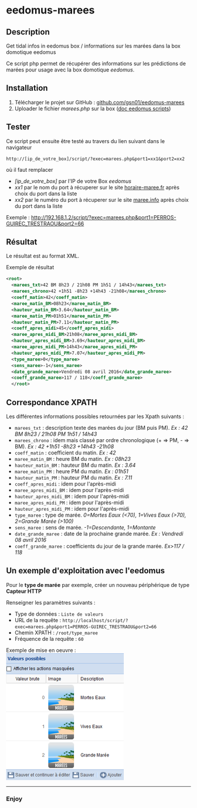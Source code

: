 # eedomus-marees
## Description
Get tidal infos in eedomus box / informations sur les marées dans la box domotique eedomus

Ce script php permet de récupérer des informations sur les prédictions de marées pour usage avec la box domotique *eedomus*.

## Installation
1. Télécharger le projet sur GitHub : [github.com/gsn01/eedomus-marees](https://github.com/gsn01/eedomus_marees/archive/master.zip)
1. Uploader le fichier *marees.php* sur la box ([doc eedomus scripts](http://doc.eedomus.com/view/Scripts#Script_HTTP_sur_la_box_eedomus))

## Tester
Ce script peut ensuite être testé au travers du lien suivant dans le navigateur

	http://[ip_de_votre_box]/script/?exec=marees.php&port1=xx1&port2=xx2

où il faut remplacer
- *[ip_de_votre_box]* par l'IP de votre Box *eedomus*
- *xx1* par le nom du port à récuperer sur le site [horaire-maree.fr](http://horaire-maree.fr) après choix du port dans la liste
- *xx2* par le numéro du port à récuperer sur le site [maree.info](http://maree.info) après choix du port dans la liste

Exemple :	http://192.168.1.2/script/?exec=marees.php&port1=PERROS-GUIREC_TRESTRAOU&port2=66

## Résultat
Le résultat est au format XML.

Exemple de résultat
```xml
<root>
  <marees_txt>42 BM 8h23 / 21h08 PM 1h51 / 14h43</marees_txt>
  <marees_chrono>42 +1h51 -8h23 +14h43 -21h08</marees_chrono>
  <coeff_matin>42</coeff_matin>
  <maree_matin_BM>08h23</maree_matin_BM>
  <hauteur_matin_BM>3.64</hauteur_matin_BM>
  <maree_matin_PM>01h51</maree_matin_PM>
  <hauteur_matin_PM>7.11</hauteur_matin_PM>
  <coeff_apres_midi>45</coeff_apres_midi>
  <maree_apres_midi_BM>21h08</maree_apres_midi_BM>
  <hauteur_apres_midi_BM>3.69</hauteur_apres_midi_BM>
  <maree_apres_midi_PM>14h43</maree_apres_midi_PM>
  <hauteur_apres_midi_PM>7.07</hauteur_apres_midi_PM>
  <type_maree>0</type_maree>
  <sens_maree>-1</sens_maree>
  <date_grande_maree>Vendredi 08 avril 2016</date_grande_maree>
  <coeff_grande_maree>117 / 118</coeff_grande_maree>
  </root>
```

## Correspondance XPATH

Les différentes informations possibles retournées par les Xpath suivants :

- ```marees_txt``` : description texte des marées du jour (BM puis PM). *Ex : 42 BM 8h23 / 21h08 PM 1h51 / 14h43*
- ```marees_chrono``` : idem mais classé par ordre chronologique (+ => PM, - => BM). *Ex : 42 +1h51 -8h23 +14h43 -21h08*
- ```coeff_matin``` : coefficient du matin. *Ex : 42*
- ```maree_matin_BM``` : heure BM du matin. *Ex : 08h23*
- ```hauteur_matin_BM``` : hauteur BM du matin. *Ex : 3.64*
- ```maree_matin_PM``` : heure PM du matin. *Ex : 01h51*
- ```hauteur_matin_PM``` : hauteur PM du matin. *Ex : 7.11*
- ```coeff_apres_midi``` : idem pour l'après-midi
- ```maree_apres_midi_BM``` : idem pour l'après-midi
- ```hauteur_apres_midi_BM``` : idem pour l'après-midi
- ```maree_apres_midi_PM``` : idem pour l'après-midi
- ```hauteur_apres_midi_PM``` : idem pour l'après-midi
- ```type_maree``` : type de marée. *0=Mortes Eaux (<70), 1=Vives Eaux (>70), 2=Grande Marée (>100)*
- ```sens_maree``` : sens de marée. *-1=Descendante, 1=Montante*
- ```date_grande_maree``` : date de la prochaine grande marée. *Ex : Vendredi 08 avril 2016*
- ```coeff_grande_maree``` : coefficients du jour de la grande marée. *Ex>117 / 118*

## Un exemple d'exploitation avec l'eedomus

Pour le **type de marée** par exemple, créer un nouveau périphérique de type **Capteur HTTP**

Renseigner les paramètres suivants :

- Type de données : ```Liste de valeurs```
- URL de la requête : ```http://localhost/script/?exec=marees.php&port1=PERROS-GUIREC_TRESTRAOU&port2=66```
- Chemin XPATH : ```/root/type_maree```
- Fréquence de la requête : ```60```

Exemple de mise en oeuvre :
![marees](marees.png "Marées")

---
### Enjoy
